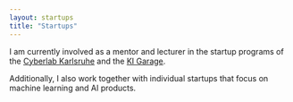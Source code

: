 ```yaml
---
layout: startups
title: "Startups"
---
```


I am currently involved as a mentor and lecturer in the startup programs of the [Cyberlab Karlsruhe](https://www.cyberlab-karlsruhe.de/starthilfe/cyberlab-accelerator) and the [KI Garage](https://www.ki-garage.de/de/).

Additionally, I also work together with individual startups that focus on machine learning and AI products.